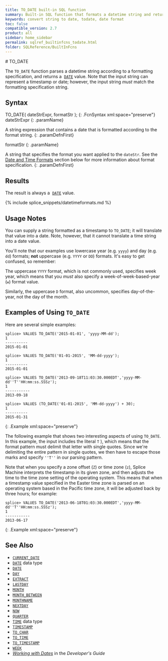 ```yaml
---
title: TO_DATE built-in SQL function
summary: Built-in SQL function that formats a datetime string and returns a DATE value
keywords: convert string to date, todate, date format
toc: false
compatible_version: 2.7
product: all
sidebar: home_sidebar
permalink: sqlref_builtinfcns_todate.html
folder: SQLReference/BuiltInFcns
---
```

<section>
<div class="TopicContent" data-swiftype-index="true" markdown="1">
# TO_DATE

The `TO_DATE` function parses a datetime string according to a formatting
specification, and returns a &nbsp;[`DATE`](sqlref_datatypes_date.html)
value. Note that the input string can represent a timestamp or date; however, the input string _must_ match the formatting specification string.

## Syntax

<div class="fcnWrapperWide" markdown="1">
    TO_DATE( dateStrExpr, formatStr );
{: .FcnSyntax xml:space="preserve"}

</div>
<div class="paramList" markdown="1">
dateStrExpr
{: .paramName}

A string expression that contains a date that is formatted according to
the format string.
{: .paramDefnFirst}

formatStr
{: .paramName}

A string that specifies the format you want applied to the `dateStr`.
See the [Date and Time Formats](#Date) section below for more
information about format specification.
{: .paramDefnFirst}

</div>

## Results

The result is always a &nbsp;[`DATE`](sqlref_datatypes_date.html) value.

{% include splice_snippets/datetimeformats.md %}

## Usage Notes

You can supply a string formatted as a timestamp to `TO_DATE`; it will translate that value into a date. Note, however, that it cannot translate a time string into a date value.

You'll note that our examples use lowercase year (e.g. `yyyy`) and day (e.g. `dd`) formats; __not__ uppercase (e.g. `YYYY` or `DD`) formats. It's easy to get confused, so remember:

The uppercase `YYYY` format, which is not commonly used, specifies week year, which means that you _must_ also specify a week-of-week-based-year (`w`) format value.

Similarly, the uppercase `D` format, also uncommon, specifies day-of-the-year, not the day of the month.


## Examples of Using `TO_DATE`

Here are several simple examples:

```
splice> VALUES TO_DATE('2015-01-01', 'yyyy-MM-dd');
1
----------
2015-01-01

splice> VALUES TO_DATE('01-01-2015', 'MM-dd-yyyy');
1
----------
2015-01-01

splice> VALUES TO_DATE('2013-09-18T11:03:30.000EDT','yyyy-MM-dd''T''HH:mm:ss.SSSz');
1
-----------
2013-09-18

splice> VALUES (TO_DATE('01-01-2015', 'MM-dd-yyyy') + 30);
1
----------
2015-01-31
```
{: .Example xml:space="preserve"}


The following example that shows two interesting aspects of using
`TO_DATE`. In this example, the input includes the literal `T` ), which
means that the format pattern must delimit that letter with single
quotes. Since we're delimiting the entire pattern in single quotes, we
then have to escape those marks and specify `''T''` in our parsing
pattern.

Note that when you specify a zone offset (`Z`) or time zone (`z`), Splice Machine interprets the timestamp in its given zone, and then adjusts the time to the time zone setting of the operating system. This means that when a timestamp value specified in the Easter time zone is parsed on an operating system based in the Pacific time zone, it will be adjusted back by three hours; for example:

```
splice> VALUES TO_DATE('2013-06-18T01:03:30.000EDT','yyyy-MM-dd''T''HH:mm:ss.SSSz');
1
-----------
2013-06-17
```
{: .Example xml:space="preserve"}


## See Also

* [`CURRENT_DATE`](sqlref_builtinfcns_currentdate.html)
* [`DATE`](sqlref_builtinfcns_date.html) data type
* [`DATE`](sqlref_builtinfcns_date.html)
* [`DAY`](sqlref_builtinfcns_day.html)
* [`EXTRACT`](sqlref_builtinfcns_extract.html)
* [`LASTDAY`](sqlref_builtinfcns_day.html)
* [`MONTH`](sqlref_builtinfcns_month.html)
* [`MONTH_BETWEEN`](sqlref_builtinfcns_monthbetween.html)
* [`MONTHNAME`](sqlref_builtinfcns_monthname.html)
* [`NEXTDAY`](sqlref_builtinfcns_day.html)
* [`NOW`](sqlref_builtinfcns_now.html)
* [`QUARTER`](sqlref_builtinfcns_quarter.html)
* [`TIME`](sqlref_builtinfcns_time.html) data type
* [`TIMESTAMP`](sqlref_builtinfcns_timestamp.html)
* [`TO_CHAR`](sqlref_builtinfcns_char.html)
* [`TO_TIME`](sqlref_builtinfcns_totime.html)
* [`TO_TIMESTAMP`](sqlref_builtinfcns_totimestamp.html)
* [`WEEK`](sqlref_builtinfcns_week.html)
* *[Working with Dates](developers_fundamentals_dates.html)* in the
  *Developer's Guide*

</div>
</section>

